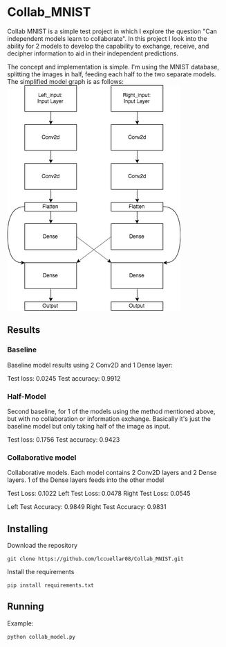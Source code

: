 # Collab_MNIST

Collab MNIST is a simple test project in which I explore the question "Can independent models learn to collaborate". In this project I look into the ability for 2 models to develop the capability to exchange, receive, and decipher information to aid in their independent predictions.

The concept and implementation is simple. I'm using the MNIST database, splitting the images in half, feeding each half to the two separate models. The simplified model graph is as follows:
![Alt text](Collab_Model_Graph_Simple.png?raw=true "Simplified Model Graph")

## Results

### Baseline
Baseline model results using 2 Conv2D and 1 Dense layer:

Test loss: 0.0245
Test accuracy: 0.9912

### Half-Model
Second baseline, for 1 of the models using the method mentioned above, but with no collaboration or information exchange. Basically it's just the baseline model but only taking half of the image as input.

Test loss: 0.1756
Test accuracy: 0.9423

### Collaborative model
Collaborative models. Each model contains 2 Conv2D layers and 2 Dense layers. 1 of the Dense layers feeds into the other model

Test Loss: 0.1022
Left Test Loss: 0.0478
Right Test Loss: 0.0545

Left Test Accuracy: 0.9849
Right Test Accuracy: 0.9831

## Installing

Download the repository

```
git clone https://github.com/lccuellar08/Collab_MNIST.git
```

Install the requirements

```
pip install requirements.txt
```

## Running

Example:
```
python collab_model.py
```